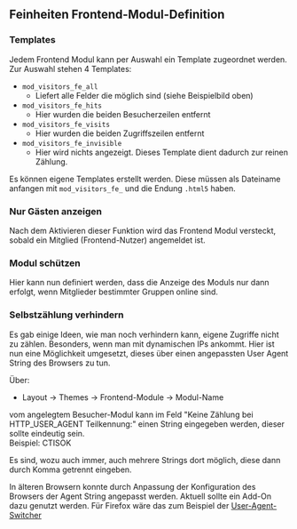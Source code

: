 ## Feinheiten Frontend-Modul-Definition

### Templates

Jedem Frontend Modul kann per Auswahl ein Template zugeordnet werden.
Zur Auswahl stehen 4 Templates:

* `mod_visitors_fe_all`
    * Liefert alle Felder die möglich sind (siehe Beispielbild oben)
* `mod_visitors_fe_hits`
    * Hier wurden die beiden Besucherzeilen entfernt
* `mod_visitors_fe_visits`
    * Hier wurden die beiden Zugriffszeilen entfernt
* `mod_visitors_fe_invisible`
    * Hier wird nichts angezeigt. Dieses Template dient dadurch zur reinen Zählung.

Es können eigene Templates erstellt werden. Diese müssen als Dateiname anfangen
mit `mod_visitors_fe_` und die Endung `.html5` haben.

### Nur Gästen anzeigen

Nach dem Aktivieren dieser Funktion wird das Frontend Modul versteckt, sobald
ein Mitglied (Frontend-Nutzer) angemeldet ist.

### Modul schützen

Hier kann nun definiert werden, dass die Anzeige des Moduls nur dann erfolgt,
wenn Mitglieder bestimmter Gruppen online sind.

### Selbstzählung verhindern

Es gab einige Ideen, wie man noch verhindern kann, eigene Zugriffe nicht zu zählen.
Besonders, wenn man mit dynamischen IPs ankommt. Hier ist nun eine Möglichkeit
umgesetzt, dieses über einen angepassten User Agent String des Browsers zu tun.

Über:

* Layout -> Themes -> Frontend-Module -> Modul-Name

vom angelegtem Besucher-Modul kann im Feld "Keine Zählung bei HTTP_USER_AGENT Teilkennung:"
einen String eingegeben werden, dieser sollte eindeutig sein.<br>
Beispiel: CTISOK

Es sind, wozu auch immer, auch mehrere Strings dort möglich, diese dann durch
Komma getrennt eingeben.

In älteren Browsern konnte durch Anpassung der Konfiguration des Browsers der
Agent String angepasst werden. Aktuell sollte ein Add-On dazu genutzt werden.
Für Firefox wäre das zum Beispiel der [User-Agent-Switcher][1]

[1]: https://addons.mozilla.org/de/firefox/addon/user-agent-switcher/
